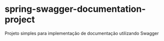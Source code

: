 # spring-swagger-documentation-project
Projeto simples para implementação de documentação utilizando Swagger

